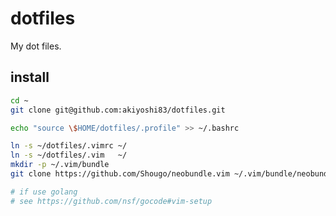 dotfiles
========

My dot files.

install
-------

```sh
cd ~
git clone git@github.com:akiyoshi83/dotfiles.git

echo "source \$HOME/dotfiles/.profile" >> ~/.bashrc

ln -s ~/dotfiles/.vimrc ~/
ln -s ~/dotfiles/.vim   ~/
mkdir -p ~/.vim/bundle
git clone https://github.com/Shougo/neobundle.vim ~/.vim/bundle/neobundle.vim

# if use golang
# see https://github.com/nsf/gocode#vim-setup
```

